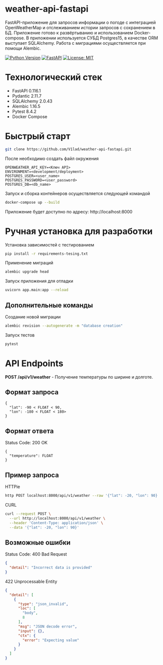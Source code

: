 # weather-api-fastapi
FastAPI-приложение для запросов информации о погоде с интеграцией OpenWeatherMap и отслеживанием истории запросов с сохранением в БД. Приложение готово к развёртыванию и использованием Docker-compose. В приложении используется СУБД Postgres15, в качестве ORM выступает SQLAlchemy. Работа с миграциями осуществляется при помощи Alembic. 

[![Python Version](https://img.shields.io/badge/python-3.11.6-blue.svg)](https://www.python.org/)
[![FastAPI](https://img.shields.io/badge/FastAPI-0.116.1-green.svg)](https://fastapi.tiangolo.com/)
[![License: MIT](https://img.shields.io/badge/License-MIT-yellow.svg)](https://opensource.org/licenses/MIT)


# Технологический стек
- FastAPI 0.116.1
- Pydantic 2.11.7
- SQLAlchemy 2.0.43
- Alembic 1.16.5
- Pytest 8.4.2
- Docker Compose

# Быстрый старт
```bash
git clone https://github.com/V1lad/weather-api-fastapi.git
```

После необходимо создать файл окружения
```env
OPENWEATHER_API_KEY=<Ключ API>
ENVIRONMENT=<development/deployment>
POSTGRES_USER=<user_name>
POSTGRES_PASSWORD=<user_password>
POSTGRES_DB=<db_name>
```

Запуск и сборка контейнеров осуществляется следующей командой
```bash
docker-compose up --build
```

Приложение будет доступно по адресу: http://localhost:8000

# Ручная установка для разработки

Установка зависимостей с тестированием
```bash
pip install -r requirements-tesing.txt
```

Применение миграций
```bash
alembic upgrade head
```

Запуск приложения для отладки
```bash
uvicorn app.main:app --reload
```
## Дополнительные команды
Создание новой миграции
```bash
alembic revision --autogenerate -m "database creation"
```

Запуск тестов
```bash
pytest
```

# API Endpoints

**POST /api/v1/weather** - Получение температуры по ширине и долготе.

## Формат запроса 
```text
{
  "lat": -90 < FLOAT < 90,
  "lon": -180 < FLOAT < 180>
}
```
## Формат ответа

Status Code: 200 OK
```text
{
  "temperature": FLOAT
}
```

## Пример запроса

HTTPie
```bash
http POST localhost:8000/api/v1/weather --raw '{"lat": -20, "lon": 90}'
```

CURL
```bash
curl --request POST \
  --url http://localhost:8000/api/v1/weather \
  --header 'Content-Type: application/json' \
  --data '{"lat": -20, "lon": 90}'
```

## Возможные ошибки

Status Code: 400 Bad Request
```json
{
  "detail": "Incorrect data is provided"
}
```

422 Unprocessable Entity
```json
{
  "detail": [
    {
      "type": "json_invalid",
      "loc": [
        "body",
        8
      ],
      "msg": "JSON decode error",
      "input": {},
      "ctx": {
        "error": "Expecting value"
      }
    }
  ]
}
```
